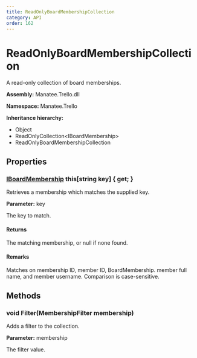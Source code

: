 ```yaml
---
title: ReadOnlyBoardMembershipCollection
category: API
order: 162
---
```


# ReadOnlyBoardMembershipCollection

A read-only collection of board memberships.

**Assembly:** Manatee.Trello.dll

**Namespace:** Manatee.Trello

**Inheritance hierarchy:**

- Object
- ReadOnlyCollection&lt;IBoardMembership&gt;
- ReadOnlyBoardMembershipCollection

## Properties

### [IBoardMembership](IBoardMembership#iboardmembership) this[string key] { get; }

Retrieves a membership which matches the supplied key.

**Parameter:** key

The key to match.

#### Returns

The matching membership, or null if none found.

#### Remarks

Matches on membership ID, member ID, BoardMembership. member full name, and member username. Comparison is case-sensitive.

## Methods

### void Filter(MembershipFilter membership)

Adds a filter to the collection.

**Parameter:** membership

The filter value.

